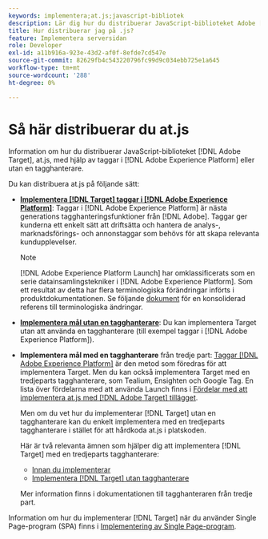 ```yaml
---
keywords: implementera;at.js;javascript-bibliotek
description: Lär dig hur du distribuerar JavaScript-biblioteket Adobe [!DNL Target] at.js med Adobe Experience Platform Launch eller utan en tagghanterare.
title: Hur distribuerar jag på .js?
feature: Implementera serversidan
role: Developer
exl-id: a11b916a-923e-43d2-af0f-8efde7cd547e
source-git-commit: 82629fb4c543220796fc99d9c034ebb725e1a645
workflow-type: tm+mt
source-wordcount: '288'
ht-degree: 0%

---
```


# Så här distribuerar du at.js

Information om hur du distribuerar JavaScript-biblioteket [!DNL Adobe Target], at.js, med hjälp av taggar i [!DNL Adobe Experience Platform] eller utan en tagghanterare.

Du kan distribuera at.js på följande sätt:

* **[Implementera  [!DNL Target] taggar i [!DNL Adobe Experience Platform]](/help/c-implementing-target/c-implementing-target-for-client-side-web/how-to-deployatjs/cmp-implementing-target-using-adobe-launch.md)**: Taggar i  [!DNL Adobe Experience Platform] är nästa generations tagghanteringsfunktioner från  [!DNL Adobe]. Taggar ger kunderna ett enkelt sätt att driftsätta och hantera de analys-, marknadsförings- och annonstaggar som behövs för att skapa relevanta kundupplevelser.

   >[!NOTE]
   >
   >[!DNL Adobe Experience Platform Launch] har omklassificerats som en serie datainsamlingstekniker i  [!DNL Adobe Experience Platform]. Som ett resultat av detta har flera terminologiska förändringar införts i produktdokumentationen. Se följande [dokument](https://experienceleague.adobe.com/docs/experience-platform/tags/term-updates.html?lang=en) för en konsoliderad referens till terminologiska ändringar.

* **[Implementera mål utan en tagghanterare](/help/c-implementing-target/c-implementing-target-for-client-side-web/how-to-deployatjs/implementing-target-without-a-tag-manager.md)**: Du kan implementera Target utan att använda en tagghanterare (till exempel taggar i  [!DNL Adobe Experience Platform]).
* **Implementera mål med en tagghanterare** från tredje part:  [Taggar  [!DNL Adobe Experience Platform]](/help/c-implementing-target/c-implementing-target-for-client-side-web/how-to-deployatjs/cmp-implementing-target-using-adobe-launch.md) är den metod som föredras för att implementera Target. Men du kan också implementera Target med en tredjeparts tagghanterare, som Tealium, Ensighten och Google Tag. En lista över fördelarna med att använda Launch finns i [Fördelar med att implementera at.js med  [!DNL Adobe Target] tillägget](/help/c-implementing-target/c-implementing-target-for-client-side-web/how-to-deployatjs/cmp-implementing-target-using-adobe-launch.md#section_48B3F938B6F8491DAF798E0DB54EF304).

   Men om du vet hur du implementerar [!DNL Target] utan en tagghanterare kan du enkelt implementera med en tredjeparts tagghanterare i stället för att hårdkoda at.js i platskoden.

   Här är två relevanta ämnen som hjälper dig att implementera [!DNL Target] med en tredjeparts tagghanterare:

   * [Innan du implementerar](/help/c-implementing-target/c-considerations-before-you-implement-target/considerations-before-you-implement-target.md)
   * [Implementera [!DNL Target] utan tagghanterare](/help/c-implementing-target/c-implementing-target-for-client-side-web/how-to-deployatjs/implementing-target-without-a-tag-manager.md)

   Mer information finns i dokumentationen till tagghanteraren från tredje part.

Information om hur du implementerar [!DNL Target] när du använder Single Page-program (SPA) finns i [Implementering av Single Page-program](/help/c-implementing-target/c-implementing-target-for-client-side-web/how-to-deployatjs/target-atjs-single-page-application.md).
